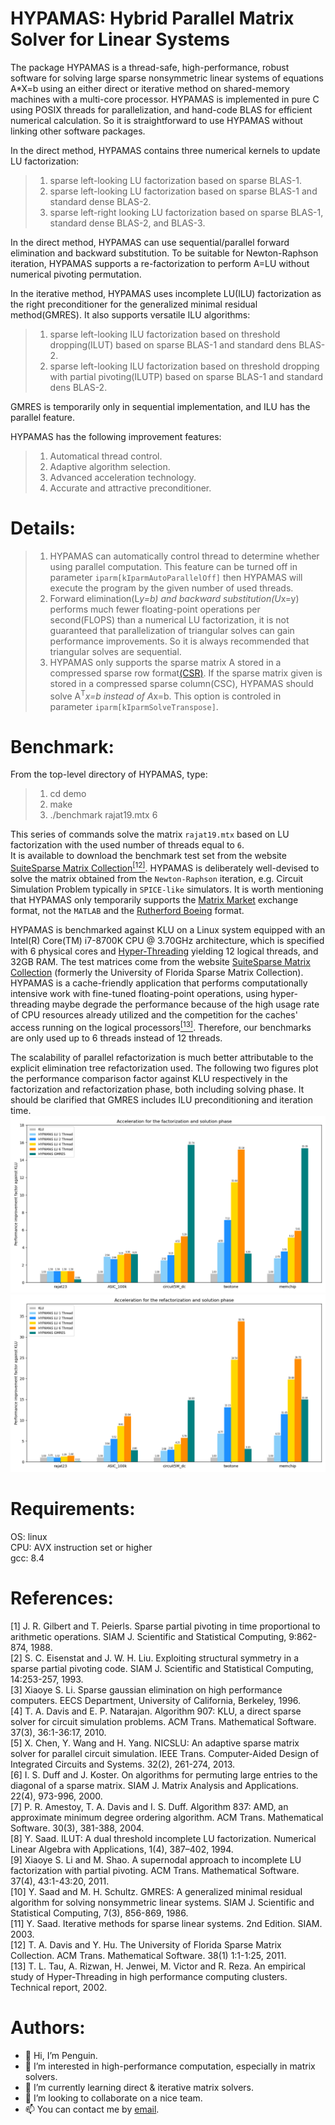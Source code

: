HYPAMAS: Hybrid Parallel Matrix Solver for Linear Systems
=======
The package HYPAMAS is a thread-safe, high-performance, robust software for solving large sparse nonsymmetric linear systems of equations A*X=b using an either direct or iterative method on shared-memory machines with a multi-core processor. HYPAMAS is implemented in pure C using POSIX threads for parallelization, and hand-code BLAS for efficient numerical calculation. So it is straightforward to use HYPAMAS without linking other software packages.

In the direct method, HYPAMAS contains three numerical kernels to update LU factorization:
>1) sparse left-looking LU factorization based on sparse BLAS-1.  
>2) sparse left-looking LU factorization based on sparse BLAS-1 and standard dense BLAS-2.  
>3) sparse left-right looking LU factorization based on sparse BLAS-1, standard dense BLAS-2, and BLAS-3.  
  
In the direct method, HYPAMAS can use sequential/parallel forward elimination and backward substitution. To be suitable for Newton-Raphson iteration, HYPAMAS supports a re-factorization to perform A=LU without numerical pivoting permutation.

In the iterative method, HYPAMAS uses incomplete LU(ILU) factorization as the right preconditioner for the generalized minimal residual method(GMRES). It also supports versatile ILU algorithms:
>1) sparse left-looking ILU factorization based on threshold dropping(ILUT) based on sparse BLAS-1 and standard dens BLAS-2.
>2) sparse left-looking ILU factorization based on threshold dropping with partial pivoting(ILUTP) based on sparse BLAS-1 and standard dens BLAS-2.  
  
GMRES is temporarily only in sequential implementation, and ILU has the parallel feature.
  
HYPAMAS has the following improvement features:
>1) Automatical thread control.
>2) Adaptive algorithm selection.
>3) Advanced acceleration technology.
>4) Accurate and attractive preconditioner.

Details:
=======
>1) HYPAMAS can automatically control thread to determine whether using parallel computation. This feature can be turned off in parameter `iparm[kIparmAutoParallelOff]` then HYPAMAS will execute the program by the given number of used threads.
>2) Forward elimination(L*y=b) and backward substitution(U*x=y) performs much fewer floating-point operations per second(FLOPS) than a numerical LU factorization, it is not guaranteed that parallelization of triangular solves can gain performance improvements. So it is always recommended that triangular solves are sequential.
>3) HYPAMAS only supports the sparse matrix A stored in a compressed sparse row format[(CSR)](https://en.wikipedia.org/wiki/Sparse_matrix). If the sparse matrix given is stored in a compressed sparse column(CSC), HYPAMAS should solve A<sup>T</sup>*x=b instead of A*x=b. This option is controled in parameter `iparm[kIparmSolveTranspose]`.

Benchmark:
=========
From the top-level directory of HYPAMAS, type:
>1) cd demo
>2) make
>3) ./benchmark rajat19.mtx 6  

This series of commands solve the matrix `rajat19.mtx` based on LU factorization with the used number of threads equal to `6`.  
It is available to download the benchmark test set from the website [SuiteSparse Matrix Collection](https://sparse.tamu.edu/)[<sup>[12]</sup>](#refer_anchor_12).   HYPAMAS is deliberately well-devised to solve the matrix obtained from the `Newton-Raphson` iteration, e.g. Circuit Simulation Problem typically in `SPICE-like` simulators. It is worth mentioning that HYPAMAS only temporarily supports the [Matrix Market](https://math.nist.gov/MatrixMarket/formats.html) exchange format, not the `MATLAB` and the [Rutherford Boeing](https://people.math.sc.edu/Burkardt/data/rb/rb.html) format.

HYPAMAS is benchmarked against KLU on a Linux system equipped with an Intel(R) Core(TM) i7-8700K CPU @ 3.70GHz architecture, which is specified with 6 physical cores and [Hyper-Threading](https://www.intel.com/content/www/us/en/gaming/resources/hyper-threading.html) yielding 12 logical threads, and 32GB RAM. The test matrices come from the website [SuiteSparse Matrix Collection](https://sparse.tamu.edu/) (formerly the University of Florida Sparse Matrix Collection). HYPAMAS is a cache-friendly application that performs computationally intensive work with fine-tuned floating-point operations, using hyper-threading maybe degrade the performance because of the high usage rate of CPU resources already utilized and the competition for the caches' access running on the logical processors[<sup>[13]</sup>](#refer_anchor_13). Therefore, our benchmarks are only used up to 6 threads instead of 12 threads.

The scalability of parallel refactorization is much better attributable to the explicit elimination tree refactorization used. The following two figures plot the performance comparison factor against KLU respectively in the factorization and refactorization phase, both including solving phase. It should be clarified that GMRES includes ILU preconditioning and iteration time.  
![factorization & solution](https://github.com/Hypamas/HYPAMAS/blob/main/Images/factorization%20%26%20solution.png)
![refactorization & solution](https://github.com/Hypamas/HYPAMAS/blob/main/Images/refactorization%20%26%20solution.png)

Requirements:
===========
OS: linux  
CPU: AVX instruction set or higher  
gcc: 8.4  

References:
==========
<div id = "refer_anchor_1" ></div>
[1] J. R. Gilbert and T. Peierls. Sparse partial pivoting in time proportional to arithmetic operations. SIAM J. Scientific and Statistical Computing, 9:862-874, 1988.  
<div id = "refer_anchor_2" ></div>
[2] S. C. Eisenstat and J. W. H. Liu. Exploiting structural symmetry in a sparse partial pivoting code. SIAM J. Scientific and Statistical Computing, 14:253-257, 1993.  
<div id = "refer_anchor_3" ></div>
[3] Xiaoye S. Li. Sparse gaussian elimination on high performance computers. EECS Department, University of California, Berkeley, 1996.  
<div id = "refer_anchor_4" ></div>
[4] T. A. Davis and E. P. Natarajan. Algorithm 907: KLU, a direct sparse solver for circuit simulation problems. ACM Trans. Mathematical Software. 37(3), 36:1-36:17, 2010.  
<div id = "refer_anchor_5" ></div>
[5] X. Chen, Y. Wang and H. Yang. NICSLU: An adaptive sparse matrix solver for parallel circuit simulation. IEEE Trans. Computer-Aided Design of Integrated Circuits and Systems. 32(2), 261-274, 2013.  
<div id = "refer_anchor_6" ></div>
[6] I. S. Duff and J. Koster. On algorithms for permuting large entries to the diagonal of a sparse matrix. SIAM J. Matrix Analysis and Applications. 22(4), 973-996, 2000.  
<div id = "refer_anchor_7" ></div>
[7] P. R. Amestoy, T. A. Davis and I. S. Duff. Algorithm 837: AMD, an approximate minimum degree ordering algorithm. ACM Trans. Mathematical Software. 30(3), 381-388, 2004.  
<div id = "refer_anchor_8" ></div>
[8] Y. Saad. ILUT: A dual threshold incomplete LU factorization. Numerical Linear Algebra with Applications, 1(4), 387–402, 1994.  
<div id = "refer_anchor_9" ></div>
[9] Xiaoye S. Li and M. Shao. A supernodal approach to incomplete LU factorization with partial pivoting. ACM Trans. Mathematical Software. 37(4), 43:1-43:20, 2011.  
<div id = "refer_anchor_10" ></div>
[10] Y. Saad and M. H. Schultz. GMRES: A generalized minimal residual algorithm for solving nonsymmetric linear systems. SIAM J. Scientific and Statistical Computing, 7(3), 856-869, 1986.  
<div id = "refer_anchor_11" ></div>
[11] Y. Saad. Iterative methods for sparse linear systems. 2nd Edition. SIAM. 2003.  
<div id = "refer_anchor_12" ></div>
[12] T. A. Davis and Y. Hu. The University of Florida Sparse Matrix Collection. ACM Trans. Mathematical Software. 38(1) 1:1-1:25, 2011.
<div id = "refer_anchor_13" ></div>
[13] T. L. Tau, A. Rizwan, H. Jenwei, M. Victor and R. Reza. An empirical study of Hyper-Threading in high performance computing clusters. Technical
report, 2002.

  
Authors:
=======
- 👋 Hi, I’m Penguin.
- 👀 I’m interested in high-performance computation, especially in matrix solvers.
- 🌱 I’m currently learning direct & iterative matrix solvers.
- 💞️ I’m looking to collaborate on a nice team.
- 📫 You can contact me by [email](mailto:hypamas@outlook.com).

<!---
Hypamas/Hypamas is a ✨ special ✨ repository because its `README.md` (this file) appears on your GitHub profile.
You can click the Preview link to take a look at your changes.
--->
